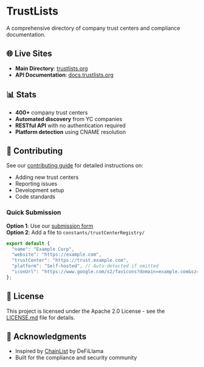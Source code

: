 # TrustLists

A comprehensive directory of company trust centers and compliance documentation.

## 🌐 Live Sites

- **Main Directory**: [trustlists.org](https://trustlists.org)
- **API Documentation**: [docs.trustlists.org](https://docs.trustlists.org)

## 📊 Stats

- **400+** company trust centers
- **Automated discovery** from YC companies  
- **RESTful API** with no authentication required
- **Platform detection** using CNAME resolution

## 🤝 Contributing

See our [contributing guide](https://docs.trustlists.org/contributing/guidelines) for detailed instructions on:

- Adding new trust centers
- Reporting issues
- Development setup
- Code standards

### Quick Submission

**Option 1**: Use our [submission form](https://trustlists.org/submit)  
**Option 2**: Add a file to `constants/trustCenterRegistry/`

```javascript
export default {
  "name": "Example Corp",
  "website": "https://example.com",
  "trustCenter": "https://trust.example.com",
  "platform": "Self-hosted", // Auto-detected if omitted
  "iconUrl": "https://www.google.com/s2/favicons?domain=example.com&sz=128"
};
```

## 📝 License

This project is licensed under the Apache 2.0 License - see the [LICENSE.md](LICENSE.md) file for details.

## 🙏 Acknowledgments

- Inspired by [ChainList](https://chainlist.org/) by DeFiLlama
- Built for the compliance and security community